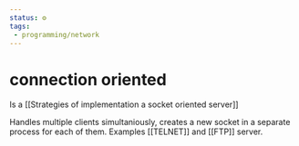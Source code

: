 ```yaml
---
status: ⚙️
tags:
 - programming/network 
---
```

# connection oriented


Is a [[Strategies of implementation a socket oriented server]]
 
 Handles multiple clients simultaniously, creates a new socket in a separate process for each of them. Examples [[TELNET]] and [[FTP]] server.